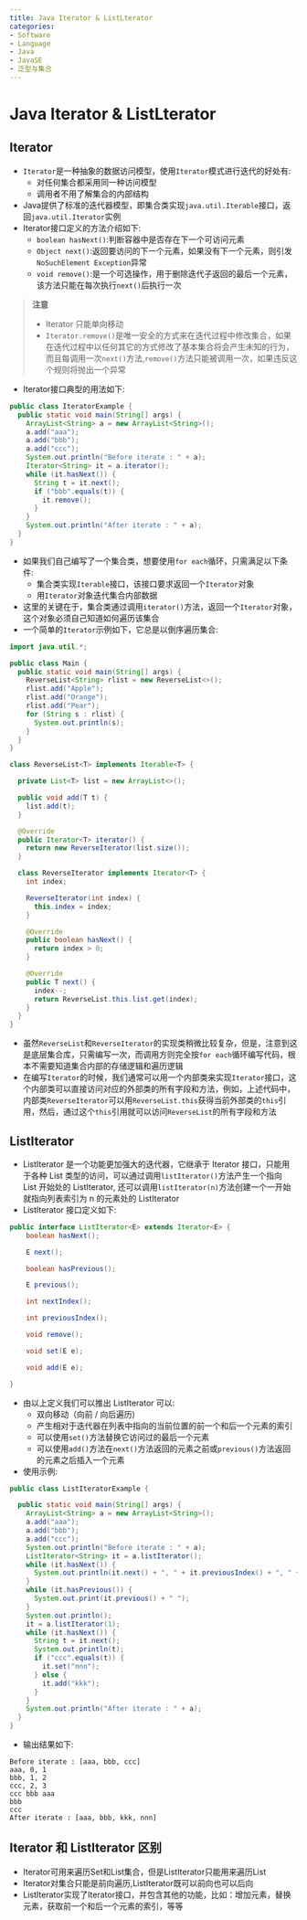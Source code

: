 ```yaml
---
title: Java Iterator & ListLterator
categories:
- Software
- Language
- Java
- JavaSE
- 泛型与集合
---
```

# Java Iterator & ListLterator

## Iterator

- `Iterator`是一种抽象的数据访问模型，使用`Iterator`模式进行迭代的好处有:
  - 对任何集合都采用同一种访问模型
  - 调用者不用了解集合的内部结构
- Java提供了标准的迭代器模型，即集合类实现`java.util.Iterable`接口，返回`java.util.Iterator`实例
- Iterator接口定义的方法介绍如下:
  - `boolean hasNext()`:判断容器中是否存在下一个可访问元素
  - `Object next()`:返回要访问的下一个元素，如果没有下一个元素，则引发`NoSuchElement Exception`异常
  - `void remove()`:是一个可选操作，用于删除迭代子返回的最后一个元素，该方法只能在每次执行`next()`后执行一次

> **注意**
>
> - Iterator 只能单向移动
> - `Iterator.remove()`是唯一安全的方式来在迭代过程中修改集合，如果在迭代过程中以任何其它的方式修改了基本集合将会产生未知的行为，而且每调用一次`next()`方法,`remove()`方法只能被调用一次，如果违反这个规则将抛出一个异常

- Iterator接口典型的用法如下:

```java
public class IteratorExample {
  public static void main(String[] args) {
    ArrayList<String> a = new ArrayList<String>();
    a.add("aaa");
    a.add("bbb");
    a.add("ccc");
    System.out.println("Before iterate : " + a);
    Iterator<String> it = a.iterator();
    while (it.hasNext()) {
      String t = it.next();
      if ("bbb".equals(t)) {
        it.remove();
      }
    }
    System.out.println("After iterate : " + a);
  }
}
```

- 如果我们自己编写了一个集合类，想要使用`for each`循环，只需满足以下条件:
  - 集合类实现`Iterable`接口，该接口要求返回一个`Iterator`对象
  - 用`Iterator`对象迭代集合内部数据
- 这里的关键在于，集合类通过调用`iterator()`方法，返回一个`Iterator`对象，这个对象必须自己知道如何遍历该集合
- 一个简单的`Iterator`示例如下，它总是以倒序遍历集合:

```java
import java.util.*;

public class Main {
  public static void main(String[] args) {
    ReverseList<String> rlist = new ReverseList<>();
    rlist.add("Apple");
    rlist.add("Orange");
    rlist.add("Pear");
    for (String s : rlist) {
      System.out.println(s);
    }
  }
}

class ReverseList<T> implements Iterable<T> {

  private List<T> list = new ArrayList<>();

  public void add(T t) {
    list.add(t);
  }

  @Override
  public Iterator<T> iterator() {
    return new ReverseIterator(list.size());
  }

  class ReverseIterator implements Iterator<T> {
    int index;

    ReverseIterator(int index) {
      this.index = index;
    }

    @Override
    public boolean hasNext() {
      return index > 0;
    }

    @Override
    public T next() {
      index--;
      return ReverseList.this.list.get(index);
    }
  }
}
```

- 虽然`ReverseList`和`ReverseIterator`的实现类稍微比较复杂，但是，注意到这是底层集合库，只需编写一次，而调用方则完全按`for each`循环编写代码，根本不需要知道集合内部的存储逻辑和遍历逻辑
- 在编写`Iterator`的时候，我们通常可以用一个内部类来实现`Iterator`接口，这个内部类可以直接访问对应的外部类的所有字段和方法，例如，上述代码中，内部类`ReverseIterator`可以用`ReverseList.this`获得当前外部类的`this`引用，然后，通过这个`this`引用就可以访问`ReverseList`的所有字段和方法

## ListIterator

- ListIterator 是一个功能更加强大的迭代器，它继承于 Iterator 接口，只能用于各种 List 类型的访问，可以通过调用`listIterator()`方法产生一个指向 List 开始处的 ListIterator, 还可以调用`listIterator(n)`方法创建一个一开始就指向列表索引为 n 的元素处的 ListIterator
- ListIterator 接口定义如下:

```java
public interface ListIterator<E> extends Iterator<E> {
    boolean hasNext();

    E next();

    boolean hasPrevious();

    E previous();

    int nextIndex();

    int previousIndex();

    void remove();

    void set(E e);

    void add(E e);

}
```

- 由以上定义我们可以推出 ListIterator 可以:
  - 双向移动（向前 / 向后遍历)
  - 产生相对于迭代器在列表中指向的当前位置的前一个和后一个元素的索引
  - 可以使用`set()`方法替换它访问过的最后一个元素
  - 可以使用`add()`方法在`next()`方法返回的元素之前或`previous()`方法返回的元素之后插入一个元素
- 使用示例:

```java
public class ListIteratorExample {

  public static void main(String[] args) {
    ArrayList<String> a = new ArrayList<String>();
    a.add("aaa");
    a.add("bbb");
    a.add("ccc");
    System.out.println("Before iterate : " + a);
    ListIterator<String> it = a.listIterator();
    while (it.hasNext()) {
      System.out.println(it.next() + ", " + it.previousIndex() + ", " + it.nextIndex());
    }
    while (it.hasPrevious()) {
      System.out.print(it.previous() + " ");
    }
    System.out.println();
    it = a.listIterator(1);
    while (it.hasNext()) {
      String t = it.next();
      System.out.println(t);
      if ("ccc".equals(t)) {
        it.set("nnn");
      } else {
        it.add("kkk");
      }
    }
    System.out.println("After iterate : " + a);
  }
}
```

- 输出结果如下:

```
Before iterate : [aaa, bbb, ccc]
aaa, 0, 1
bbb, 1, 2
ccc, 2, 3
ccc bbb aaa
bbb
ccc
After iterate : [aaa, bbb, kkk, nnn]
```

## Iterator 和 ListIterator 区别

- Iterator可用来遍历Set和List集合，但是ListIterator只能用来遍历List
- Iterator对集合只能是前向遍历,ListIterator既可以前向也可以后向
- ListIterator实现了Iterator接口，并包含其他的功能，比如：增加元素，替换元素，获取前一个和后一个元素的索引，等等